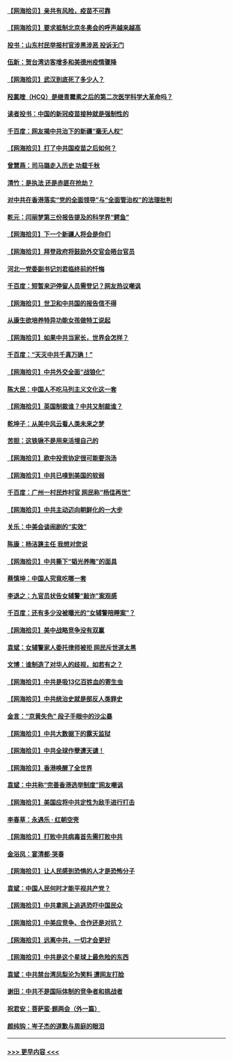 #### [【网海拾贝】亲共有风险，疫苗不可靠](../pages/nsc993/n12872224.md?t=04111752) 
#### [【网海拾贝】要求抵制北京冬奥会的呼声越来越高](../pages/nsc993/n12868962.md?t=04111752) 
#### [投书：山东村民举报村官涉黑涉恶 投诉无门](../pages/nsc993/n12869726.md?t=04111752) 
#### [伍新：贺台湾访客增多和美德州疫情骤降](../pages/nsc993/n12865651.md?t=04111752) 
#### [【网海拾贝】武汉到底死了多少人？](../pages/nsc993/n12863707.md?t=04111752) 
#### [羟氯喹（HCQ）是继青霉素之后的第二次医学科学大革命吗？](../pages/nsc993/n12638564.md?t=04111752) 
#### [读者投书：中国的新冠疫苗接种就是强制性的](../pages/nsc993/n12859932.md?t=04111752) 
#### [千百度：网友揭中共治下的新疆“毫无人权”](../pages/nsc993/n12858385.md?t=04111752) 
#### [【网海拾贝】打了中共国疫苗之后如何？](../pages/nsc993/n12857866.md?t=04111752) 
#### [曾慧燕：司马璐走入历史 功载千秋](../pages/nsc993/n12856996.md?t=04111752) 
#### [清竹：是执法 还是赤匪在抢劫？](../pages/nsc993/n12856952.md?t=04111752) 
#### [对中共在香港落实“党的全面领导”与“全面管治权”的法理批判](../pages/nsc993/n12856929.md?t=04111752) 
#### [乾元：闫丽梦第三份报告提及的科学界“鳄鱼”](../pages/nsc993/n12855985.md?t=04111752) 
#### [【网海拾贝】下一个新疆人将会是你们](../pages/nsc993/n12855864.md?t=04111752) 
#### [【网海拾贝】拜登政府将鼓励外交官会晤台官员](../pages/nsc993/n12853615.md?t=04111752) 
#### [河北一党委副书记刘君临终前的忏悔](../pages/nsc993/n12849420.md?t=04111752) 
#### [千百度：短暂来沪停留人员需登记？网友热议嘲讽](../pages/nsc993/n12853497.md?t=04111752) 
#### [【网海拾贝】世卫和中共国的报告信不得](../pages/nsc993/n12850902.md?t=04111752) 
#### [从康生欲培养特异功能女孩做特工说起](../pages/nsc993/n12849289.md?t=04111752) 
#### [【网海拾贝】如果中共当家长，世界会怎样？](../pages/nsc993/n12848436.md?t=04111752) 
#### [千百度：“天灭中共千真万确！”](../pages/nsc993/n12845659.md?t=04111752) 
#### [【网海拾贝】中共外交全面“战狼化”](../pages/nsc993/n12845607.md?t=04111752) 
#### [陈大民：中国人不吃马列主义文化这一套](../pages/nsc993/n12842496.md?t=04111752) 
#### [【网海拾贝】英国制裁谁？中共又制裁谁？](../pages/nsc993/n12840909.md?t=04111752) 
#### [乾坤子：从美中风云看人类未来之梦](../pages/nsc993/n12840590.md?t=04111752) 
#### [苦胆：这铁锹不是用来活埋自己的](../pages/nsc993/n12839512.md?t=04111752) 
#### [【网海拾贝】欧中投资协定很可能要泡汤](../pages/nsc993/n12835122.md?t=04111752) 
#### [【网海拾贝】中共已嗅到美国的软弱](../pages/nsc993/n12832411.md?t=04111752) 
#### [千百度：广州一村民炸村官 网民称“杨佳再世”](../pages/nsc993/n12832380.md?t=04111752) 
#### [【网海拾贝】中共主动迈向朝鲜化的一大步](../pages/nsc993/n12829887.md?t=04111752) 
#### [关乐：中美会谈闹剧的“实效”](../pages/nsc993/n12826698.md?t=04111752) 
#### [陈康：杨洁篪主任  我想对您说](../pages/nsc993/n12826609.md?t=04111752) 
#### [【网海拾贝】中共撕下“韬光养晦”的面具](../pages/nsc993/n12826459.md?t=04111752) 
#### [蔡慎坤：中国人究竟吃哪一套](../pages/nsc993/n12826010.md?t=04111752) 
#### [李退之：九官员状告女辅警“敲诈”案观感](../pages/nsc993/n12823984.md?t=04111752) 
#### [千百度：还有多少没被曝光的“女辅警陪睡案”？](../pages/nsc993/n12822136.md?t=04111752) 
#### [【网海拾贝】美中战略竞争没有双赢](../pages/nsc993/n12822105.md?t=04111752) 
#### [袁斌：女辅警家人委托律师被拒 网民斥世道太黑](../pages/nsc993/n12822004.md?t=04111752) 
#### [文博：谁制造了对华人的歧视，如若有之？](../pages/nsc993/n12821635.md?t=04111752) 
#### [【网海拾贝】中共是吸13亿百姓血的寄生虫](../pages/nsc993/n12819191.md?t=04111752) 
#### [【网海拾贝】中共统治史就是部反人类罪史](../pages/nsc993/n12816738.md?t=04111752) 
#### [金言：“京黄失色” 段子手眼中的沙尘暴](../pages/nsc993/n12815700.md?t=04111752) 
#### [【网海拾贝】中共大数据下的露天监狱](../pages/nsc993/n12811075.md?t=04111752) 
#### [【网海拾贝】中共全球作孽遭天谴！](../pages/nsc993/n12810258.md?t=04111752) 
#### [【网海拾贝】香港唤醒了全世界](../pages/nsc993/n12809100.md?t=04111752) 
#### [袁斌：中共称“完善香港选举制度”网友嘲讽](../pages/nsc993/n12808994.md?t=04111752) 
#### [【网海拾贝】美国应将中共定性为敌手进行打击](../pages/nsc993/n12806870.md?t=04111752) 
#### [李春草：永遇乐 · 红朝空壳](../pages/nsc993/n12805365.md?t=04111752) 
#### [【网海拾贝】打败中共病毒首先需打败中共](../pages/nsc993/n12803930.md?t=04111752) 
#### [金浴凤：宴清都‧哭春](../pages/nsc993/n12801601.md?t=04111752) 
#### [【网海拾贝】让人民感到恐惧的人才是恐怖分子](../pages/nsc993/n12799347.md?t=04111752) 
#### [袁斌：中国人民何时才能平视共产党？](../pages/nsc993/n12799306.md?t=04111752) 
#### [【网海拾贝】中共拿网上追逃恐吓中国民众](../pages/nsc993/n12796905.md?t=04111752) 
#### [【网海拾贝】中美应竞争、合作还是对抗？](../pages/nsc993/n12794675.md?t=04111752) 
#### [【网海拾贝】远离中共，一切才会更好](../pages/nsc993/n12793572.md?t=04111752) 
#### [【网海拾贝】中共是这个星球上最危险的东西](../pages/nsc993/n12791400.md?t=04111752) 
#### [袁斌：中共禁台湾凤梨沦为笑料 遭网友打脸](../pages/nsc993/n12791335.md?t=04111752) 
#### [谢田：中共不是国际体制的竞争者和挑战者](../pages/nsc993/n12791212.md?t=04111752) 
#### [祝君安：菩萨蛮·题两会（外一篇）](../pages/nsc993/n12786801.md?t=04111752) 
#### [颜纯钩：岑子杰的道歉与周庭的眼泪](../pages/nsc993/n12786775.md?t=04111752) 

----
#### [ >>> 更早内容 <<< ](../indexes/nsc993-earlier.md)
